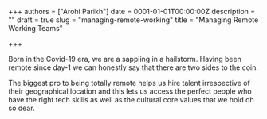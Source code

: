 +++
authors = ["Arohi Parikh"]
date = 0001-01-01T00:00:00Z
description = ""
draft = true
slug = "managing-remote-working"
title = "Managing Remote Working Teams"

+++

Born in the Covid-19 era, we are a sappling in a hailstorm. Having been remote since day-1 we can honestly say that there are two sides to the coin.

The biggest pro to being totally remote helps us hire talent irrespective of their geographical location and this lets us access the perfect people who have the right tech skills as well as the cultural core values that we hold oh so dear.
